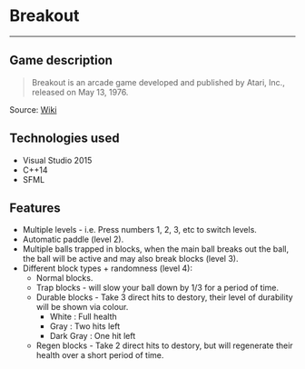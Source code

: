 # Breakout

---

## Game description
>Breakout is an arcade game developed and published by Atari, Inc., released on May 13, 1976.

Source: [Wiki](https://en.wikipedia.org/wiki/Breakout_(video_game))

## Technologies used
- Visual Studio 2015
- C++14
- SFML


## Features
- Multiple levels - i.e. Press numbers 1, 2, 3, etc to switch levels.
- Automatic paddle (level 2).
- Multiple balls trapped in blocks, when the main ball breaks out the ball, the ball will be active and may also break blocks (level 3).
- Different block types + randomness (level 4):
    - Normal blocks.
    - Trap blocks - will slow your ball down by 1/3 for a period of time.
    - Durable blocks - Take 3 direct hits to destory, their level of durability will be shown via colour.
        - White : Full health
        - Gray : Two hits left
        - Dark Gray : One hit left
    - Regen blocks - Take 2 direct hits to destory, but will regenerate their health over a short period of time.